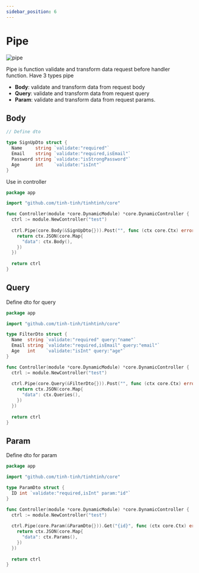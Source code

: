 ```yaml
---
sidebar_position: 6
---
```


# Pipe

![pipe](./img/pipe.avif)

Pipe is function validate and transform data request before handler function. Have 3 types pipe
- **Body**: validate and transform data from request body
- **Query**: validate and transform data from request query
- **Param**: validate and transform data from request params.

## Body

```go
// Define dto

type SignUpDto struct {
  Name     string `validate:"required"`
  Email    string `validate:"required,isEmail"`
  Password string `validate:"isStrongPassword"`
  Age      int    `validate:"isInt"`
}
```

Use in controller

```go
package app

import "github.com/tinh-tinh/tinhtinh/core"

func Controller(module *core.DynamicModule) *core.DynamicController {
  ctrl := module.NewController("test")
  
  ctrl.Pipe(core.Body(&SignUpDto{})).Post("", func (ctx core.Ctx) error {
    return ctx.JSON(core.Map{
      "data": ctx.Body(),
    })
  })
  
  return ctrl
}
```

## Query

Define dto for query

```go
package app

import "github.com/tinh-tinh/tinhtinh/core"

type FilterDto struct {
  Name  string `validate:"required" query:"name"`
  Email string `validate:"required,isEmail" query:"email"`
  Age   int    `validate:"isInt" query:"age"`
}

func Controller(module *core.DynamicModule) *core.DynamicController {
  ctrl := module.NewController("test")
  
  ctrl.Pipe(core.Query(&FilterDto{})).Post("", func (ctx core.Ctx) error {
    return ctx.JSON(core.Map{
      "data": ctx.Queries(),
    })
  })
  
  return ctrl
}
```

## Param

Define dto for param

```go
package app

import "github.com/tinh-tinh/tinhtinh/core"

type ParamDto struct {
  ID int `validate:"required,isInt" param:"id"`
}

func Controller(module *core.DynamicModule) *core.DynamicController {
  ctrl := module.NewController("test")
  
  ctrl.Pipe(core.Param(&ParamDto{})).Get("{id}", func (ctx core.Ctx) error {
    return ctx.JSON(core.Map{
      "data": ctx.Params(),
    })
  })
  
  return ctrl
}
```
